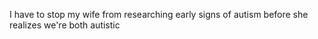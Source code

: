 I have to stop my wife from researching early signs of autism before she realizes we're both autistic

